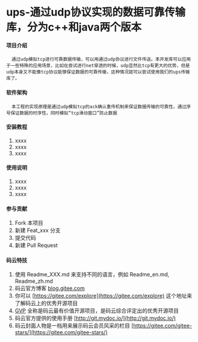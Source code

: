 # ups-通过udp协议实现的数据可靠传输库，分为c++和java两个版本

#### 项目介绍
      通过udp模拟tcp进行可靠数据传输，可以用通过udp协议进行文件传送。本开发库可以应用于一些特殊的应用场景，比如在尝试进行net穿透的时候，udp显然比tcp有更大的优势，但是udp本身又不能像tcp协议能够保证数据的可靠传输，这种情况就可以尝试使用我们的ups传输库了。

#### 软件架构
      本工程的实现原理是通过udp模拟tcp的ack确认重传机制来保证数据传输的可靠性，通过序号保证数据的时序性，同时模拟“tcp滑动窗口”防止数据

#### 安装教程

1. xxxx
2. xxxx
3. xxxx

#### 使用说明

1. xxxx
2. xxxx
3. xxxx

#### 参与贡献

1. Fork 本项目
2. 新建 Feat_xxx 分支
3. 提交代码
4. 新建 Pull Request


#### 码云特技

1. 使用 Readme\_XXX.md 来支持不同的语言，例如 Readme\_en.md, Readme\_zh.md
2. 码云官方博客 [blog.gitee.com](https://blog.gitee.com)
3. 你可以 [https://gitee.com/explore](https://gitee.com/explore) 这个地址来了解码云上的优秀开源项目
4. [GVP](https://gitee.com/gvp) 全称是码云最有价值开源项目，是码云综合评定出的优秀开源项目
5. 码云官方提供的使用手册 [http://git.mydoc.io/](http://git.mydoc.io/)
6. 码云封面人物是一档用来展示码云会员风采的栏目 [https://gitee.com/gitee-stars/](https://gitee.com/gitee-stars/)